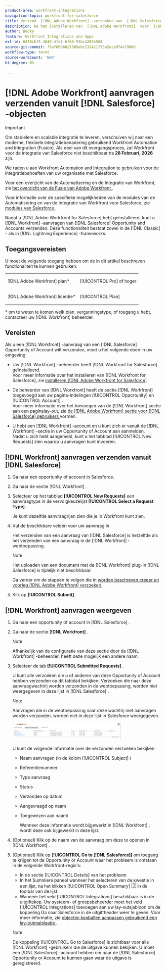 ```yaml
---
product-area: workfront-integrations
navigation-topic: workfront-for-salesforce
title: Verzend  [!DNL Adobe Workfront]  verzoeken van  [!DNL Salesforce]  voorwerpen
description: Na het installeren van  [!DNL Adobe Workfront]  voor  [!DNL Salesforce], you can submit [!DNL Workfront]  verzoeken van  [!DNL Salesforce]  Kansen en Rekeningen. Deze functionaliteit is beschikbaar in zowel de raamwerken voor klassieke en bliksemervaring.
author: Becky
feature: Workfront Integrations and Apps
exl-id: 84f8cb15-4840-4fe1-bf60-93bc4283b564
source-git-commit: f9af669b023309abc132421f35a2ece974e796b0
workflow-type: tm+mt
source-wordcount: '604'
ht-degree: 0%

---
```


# [!DNL Adobe Workfront] aanvragen verzenden vanuit [!DNL Salesforce] -objecten

>[!IMPORTANT]
>
>Om stabielere en scalable integratie te leveren, verschuiven wij naar een moderne, flexibele integratiebenadering gebruikend Workfront Automation and Integration (Fusion). Als deel van dit overgangsproces, zal Workfront voor de integratie van Salesforce niet beschikbaar na **28 Februari, 2026** zijn.
>
>We raden u aan Workfront Automation and Integration te gebruiken voor de integratiebehoeften van uw organisatie met Salesforce.
>
>Voor een overzicht van de Automatisering en de Integratie van Workfront, zie [ het overzicht van de Fusie van Adobe Workfront ](https://experienceleague.adobe.com/en/docs/workfront-fusion/using/get-started-with-fusion/understand-workfront-fusion/workfront-fusion-overview).
>
>Voor informatie over de specifieke mogelijkheden van de modules van de Automatisering en van de Integratie van Workfront voor Salesforce, zie [ modules van Salesforce ](https://experienceleague.adobe.com/en/docs/workfront-fusion/using/references/apps-and-their-modules/third-party-app-connectors/salesforce-modules).

Nadat u [!DNL Adobe Workfront for Salesforce] hebt geïnstalleerd, kunt u [!DNL Workfront] -aanvragen van [!DNL Salesforce] Opportunity and Accounts verzenden. Deze functionaliteit bestaat zowel in de [!DNL Classic] - als in [!DNL Lightning Experience] -frameworks.

## Toegangsvereisten

U moet de volgende toegang hebben om de in dit artikel beschreven functionaliteit te kunnen gebruiken:

<table style="table-layout:auto"> 
 <col> 
 <col> 
 <tbody> 
  <tr> 
   <td role="rowheader"><p>[!DNL Adobe Workfront] plan*</p></td> 
   <td> <p>[!UICONTROL Pro] of hoger</p> </td> 
  </tr> 
  <tr> 
   <td role="rowheader"><p>[!DNL Adobe Workfront] licentie*</p></td> 
   <td> <p>[!UICONTROL Plan]</p> </td> 
  </tr> 
 </tbody> 
</table>

&#42; om te weten te komen welk plan, vergunningstype, of toegang u hebt, contacteer uw [!DNL Workfront] beheerder.

## Vereisten

Als u een [!DNL Workfront] -aanvraag van een [!DNL Salesforce] Opportunity of Account wilt verzenden, moet u het volgende doen in uw omgeving:

* Uw [!DNL Workfront] -beheerder heeft [!DNL Workfront for Salesforce] geïnstalleerd.\
   Voor meer informatie over het installeren van [!DNL Workfront for Salesforce], zie [ installeren  [!DNL Adobe Workfront for Salesforce]](../../workfront-integrations-and-apps/using-workfront-with-salesforce/install-workfront-for-salesforce.md)

* De beheerder van [!DNL Workfront] heeft de sectie [!DNL Workfront] toegevoegd aan uw pagina-indelingen [!UICONTROL Opportunity] en [!UICONTROL Account] .\
   Voor meer informatie over het toevoegen van de [!DNL Workfront] sectie aan een paginalay-out, zie [ de  [!DNL Adobe Workfront]  sectie voor  [!DNL Salesforce]  gebruikers ](../../workfront-integrations-and-apps/using-workfront-with-salesforce/configure-wf-section-for-salesforce-users.md) vormen.

* U hebt een [!DNL Workfront] -account en u kunt zich er vanuit de [!DNL Workfront] -sectie in uw Opportunity of Account aan aanmelden.\
   Nadat u zich hebt aangemeld, kunt u het tabblad [!UICONTROL New Requests] zien waarop u aanvragen kunt invoeren.

## [!DNL Workfront] aanvragen verzenden vanuit [!DNL Salesforce]

1. Ga naar een opportunity of account in Salesforce.
1. Ga naar de sectie [!DNL Workfront] .
1. Selecteer op het tabblad **[!UICONTROL New Requests]** een aanvraagtype in de vervolgkeuzelijst **[!UICONTROL Select a Request Type]** .

   Je kunt dezelfde aanvraagrijen zien die je in Workfront kunt zien.

1. Vul de beschikbare velden voor uw aanvraag in.

   Het verzenden van een aanvraag van [!DNL Salesforce] is hetzelfde als het verzenden van een aanvraag in de [!DNL Workfront] -webtoepassing.

   >[!NOTE]
   >
   >Het uploaden van een document met de [!DNL Workfront] plug-in [!DNL Salesforce] is tijdelijk niet beschikbaar.

   Ga verder om de stappen te volgen die in [ worden beschreven creeer en voorleg  [!DNL Adobe Workfront]  verzoeken ](../../manage-work/requests/create-requests/create-submit-requests.md).

1. Klik op **[!UICONTROL Submit]**.

## [!DNL Workfront] aanvragen weergeven

1. Ga naar een opportunity of account in [!DNL Salesforce] .
1. Ga naar de sectie **[!DNL Workfront]** .

   >[!NOTE]
   >
   >Afhankelijk van de configuratie van deze sectie door de [!DNL Workfront] -beheerder, heeft deze mogelijk een andere naam.

1. Selecteer de tab **[!UICONTROL Submitted Requests]** .

   U kunt alle verzoeken die u of anderen van deze Opportunity of Account hebben verzonden op dit tabblad bekijken. Verzoeken die naar deze aanvraagwachtrij worden verzonden in de webtoepassing, worden niet weergegeven in deze lijst in [!DNL Salesforce] .

   >[!NOTE]
   >
   >Aanvragen die in de webtoepassing naar deze wachtrij met aanvragen worden verzonden, worden niet in deze lijst in Salesforce weergegeven.

   ![ salesforce_submitted_Requests.png ](assets/salesforce-submitted-requests-350x58.png)

   U kunt de volgende informatie over de verzonden verzoeken bekijken:

   * Naam aanvragen (in de kolom [!UICONTROL Subject] )
   * Referentienummer
   * Type aanvraag
   * Status
   * Verzonden op datum
   * Aangevraagd op naam
   * Toegewezen aan naam\

     Wanneer deze informatie wordt bijgewerkt in [!DNL Workfront] , wordt deze ook bijgewerkt in deze lijst.

1. (Optioneel) Klik op de naam van de aanvraag om deze te openen in [!DNL Workfront] .

1. (Optioneel) Klik op **[!UICONTROL Go to [!DNL Salesforce]]** om toegang te krijgen tot de Opportunity or Account waar het probleem is ontstaan in de volgende Workfront-regio&#39;s:

   * In de sectie [!UICONTROL Details] van het probleem
   * In het Summiere paneel wanneer het selecteren van de kwestie in een lijst, na het klikken [!UICONTROL Open Summary] ![ Summiere het paneelpictogram van de Samenvatting ](assets/summary-panel-icon.png) in de toolbar van de lijst.
   * Wanneer het veld [!UICONTROL Integrations] beschikbaar is in de uitgiftekop. Uw systeem- of groepsbeheerder moet het veld [!UICONTROL Integrations] toevoegen aan uw lay-outsjabloon om de koppeling Ga naar Salesforce in de uitgiftheader weer te geven. Voor meer informatie, zie [ objecten kopballen aanpassen gebruikend een lay-outmalplaatje ](../../administration-and-setup/customize-workfront/use-layout-templates/customize-object-headers.md).

   >[!NOTE]
   >
   >De koppeling [!UICONTROL Go to Salesforce] is zichtbaar voor alle [!DNL Workfront] -gebruikers die de uitgave kunnen bekijken. U moet een [!DNL Salesforce] -account hebben om naar de [!DNL Salesforce] Opportunity or Account te kunnen gaan waar de uitgave is geregistreerd.
